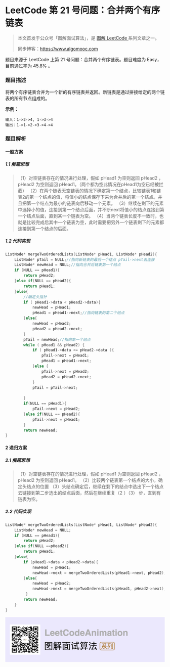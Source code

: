 # LeetCode 第 21 号问题：合并两个有序链表

> 本文首发于公众号「图解面试算法」，是 [图解 LeetCode ](<https://github.com/MisterBooo/LeetCodeAnimation>) 系列文章之一。
>
> 同步博客：https://www.algomooc.com

题目来源于 LeetCode 上第 21 号问题：合并两个有序链表。题目难度为 Easy，目前通过率为 45.8% 。

### 题目描述

将两个有序链表合并为一个新的有序链表并返回。新链表是通过拼接给定的两个链表的所有节点组成的。 

**示例：**

```
输入：1->2->4, 1->3->4
输出：1->1->2->3->4->4
```

### 题目解析

####  一般方案

##### 1.1 解题思想

> （1）对空链表存在的情况进行处理，假如 pHead1 为空则返回 pHead2 ，pHead2 为空则返回 pHead1。（两个都为空此情况在pHead1为空已经被拦截）
> （2）在两个链表无空链表的情况下确定第一个结点，比较链表1和链表2的第一个结点的值，将值小的结点保存下来为合并后的第一个结点。并且把第一个结点为最小的链表向后移动一个元素。
> （3）继续在剩下的元素中选择小的值，连接到第一个结点后面，并不断next将值小的结点连接到第一个结点后面，直到某一个链表为空。
> （4）当两个链表长度不一致时，也就是比较完成后其中一个链表为空，此时需要把另外一个链表剩下的元素都连接到第一个结点的后面。

##### 1.2 代码实现

```c++
ListNode* mergeTwoOrderedLists(ListNode* pHead1, ListNode* pHead2){
    ListNode* pTail = NULL;//指向新链表的最后一个结点 pTail->next去连接
    ListNode* newHead = NULL;//指向合并后链表第一个结点
    if (NULL == pHead1){
        return pHead2;
    }else if(NULL == pHead2){
        return pHead1;
    }else{
        //确定头指针
        if ( pHead1->data < pHead2->data){
            newHead = pHead1;
            pHead1 = pHead1->next;//指向链表的第二个结点
        }else{
            newHead = pHead2;
            pHead2 = pHead2->next;
        }
        pTail = newHead;//指向第一个结点
        while ( pHead1 && pHead2) {
            if ( pHead1->data <= pHead2->data ){
                pTail->next = pHead1;  
                pHead1 = pHead1->next;
            }else {
                pTail->next = pHead2;
                pHead2 = pHead2->next;
            }
            pTail = pTail->next;

        }
        if(NULL == pHead1){
            pTail->next = pHead2;
        }else if(NULL == pHead2){
            pTail->next = pHead1;
        }
        return newHead;
}
```

#### 2 递归方案

##### 2.1 解题思想

> （1）对空链表存在的情况进行处理，假如 pHead1 为空则返回 pHead2 ，pHead2 为空则返回 pHead1。
> （2）比较两个链表第一个结点的大小，确定头结点的位置
> （3）头结点确定后，继续在剩下的结点中选出下一个结点去链接到第二步选出的结点后面，然后在继续重复（2 ）（3） 步，直到有链表为空。

##### 2.2 代码实现

```c++
ListNode* mergeTwoOrderedLists(ListNode* pHead1, ListNode* pHead2){
    ListNode* newHead = NULL;
    if (NULL == pHead1){
        return pHead2;
    }else if(NULL ==pHead2){
        return pHead1;
    }else{
        if (pHead1->data < pHead2->data){
            newHead = pHead1;
            newHead->next = mergeTwoOrderedLists(pHead1->next, pHead2);
        }else{
            newHead = pHead2;
            newHead->next = mergeTwoOrderedLists(pHead1, pHead2->next);
         }
        return newHead;
    }   
}
```



![](../../Pictures/qrcode.jpg)